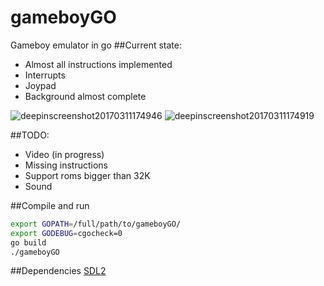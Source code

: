 # gameboyGO
Gameboy emulator in go
##Current state:
* Almost all instructions implemented
* Interrupts
* Joypad
* Background almost complete

![deepinscreenshot20170311174946](https://cloud.githubusercontent.com/assets/5223817/23828040/fdea1502-06bb-11e7-878d-41d2599a5f08.png)
![deepinscreenshot20170311174919](https://cloud.githubusercontent.com/assets/5223817/23828042/11940824-06bc-11e7-8d8e-8faa3f5fa198.png)


##TODO:
* Video (in progress)
* Missing instructions
* Support roms bigger than 32K
* Sound

##Compile and run

```bash
export GOPATH=/full/path/to/gameboyGO/
export GODEBUG=cgocheck=0
go build
./gameboyGO
```

##Dependencies
[SDL2](https://github.com/veandco/go-sdl2)
